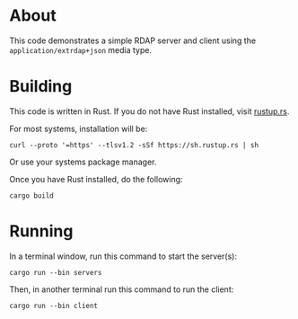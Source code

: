 # About

This code demonstrates a simple RDAP server and client using
the `application/extrdap+json` media type.

# Building

This code is written in Rust. If you do not have Rust installed,
visit [rustup.rs](https://rustup.rs).

For most systems, installation will be:

```
curl --proto '=https' --tlsv1.2 -sSf https://sh.rustup.rs | sh
```

Or use your systems package manager.

Once you have Rust installed, do the following:

```
cargo build  
```

# Running

In a terminal window, run this command to start the server(s):

```
cargo run --bin servers
```

Then, in another terminal run this command to run the client:

```
cargo run --bin client
```
